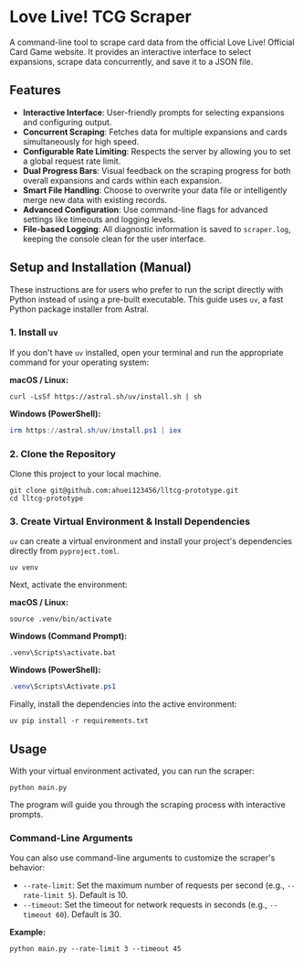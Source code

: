 # Love Live! TCG Scraper

A command-line tool to scrape card data from the official Love Live! Official Card Game website. It provides an interactive interface to select expansions, scrape data concurrently, and save it to a JSON file.

## Features

- **Interactive Interface**: User-friendly prompts for selecting expansions and configuring output.
- **Concurrent Scraping**: Fetches data for multiple expansions and cards simultaneously for high speed.
- **Configurable Rate Limiting**: Respects the server by allowing you to set a global request rate limit.
- **Dual Progress Bars**: Visual feedback on the scraping progress for both overall expansions and cards within each expansion.
- **Smart File Handling**: Choose to overwrite your data file or intelligently merge new data with existing records.
- **Advanced Configuration**: Use command-line flags for advanced settings like timeouts and logging levels.
- **File-based Logging**: All diagnostic information is saved to `scraper.log`, keeping the console clean for the user interface.

## Setup and Installation (Manual)

These instructions are for users who prefer to run the script directly with Python instead of using a pre-built executable. This guide uses `uv`, a fast Python package installer from Astral.

### 1. Install `uv`

If you don't have `uv` installed, open your terminal and run the appropriate command for your operating system:

**macOS / Linux:**
```shell
curl -LsSf https://astral.sh/uv/install.sh | sh
```

**Windows (PowerShell):**
```powershell
irm https://astral.sh/uv/install.ps1 | iex
```

### 2. Clone the Repository

Clone this project to your local machine.

```shell
git clone git@github.com:ahuei123456/lltcg-prototype.git
cd lltcg-prototype
```

### 3. Create Virtual Environment & Install Dependencies

`uv` can create a virtual environment and install your project's dependencies directly from `pyproject.toml`.

```shell
uv venv
```

Next, activate the environment:

**macOS / Linux:**
```shell
source .venv/bin/activate
```

**Windows (Command Prompt):**
```shell
.venv\Scripts\activate.bat
```

**Windows (PowerShell):**
```powershell
.venv\Scripts\Activate.ps1
```

Finally, install the dependencies into the active environment:
```shell
uv pip install -r requirements.txt
```

## Usage

With your virtual environment activated, you can run the scraper:

```shell
python main.py
```

The program will guide you through the scraping process with interactive prompts.

### Command-Line Arguments

You can also use command-line arguments to customize the scraper's behavior:

-   `--rate-limit`: Set the maximum number of requests per second (e.g., `--rate-limit 5`). Default is 10.
-   `--timeout`: Set the timeout for network requests in seconds (e.g., `--timeout 60`). Default is 30.

**Example:**
```shell
python main.py --rate-limit 3 --timeout 45
```

